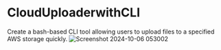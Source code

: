 # CloudUploaderwithCLI
Create a bash-based CLI tool allowing users to upload files to a specified AWS storage quickly.
![Screenshot 2024-10-06 053002](https://github.com/user-attachments/assets/4466eeea-7375-451f-b97c-967eac673e7f)

## 
